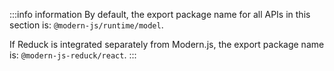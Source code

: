 :::info information
By default, the export package name for all APIs in this section is: `@modern-js/runtime/model`.

If Reduck is integrated separately from Modern.js, the export package name is: `@modern-js-reduck/react`.
:::

